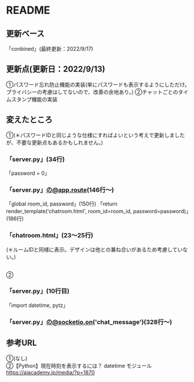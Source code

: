 # README
## 更新ベース
「conbined」(最終更新：2022/9/17)

## 更新点(更新日：2022/9/13)
①パスワード忘れ防止機能の実装(単にパスワードも表示するようにしただけ。プライバシーの考慮はしてないので、改善の余地あり。)
②チャットごとのタイムスタンプ機能の実装

## 変えたところ
①(＊パスワードIDと同じような仕様にすればよいという考えで更新しましたが、不要な更新点もあるかもしれません。)
### 「server.py」(34行)
「password = 0」
### 「server.py」の@app.route(146行～)
「global room_id, password」(150行)
「return render_template('chatroom.html', room_id=room_id, password=password)」(186行)
### 「chatroom.html」(23～25行)
(＊ルームIDと同様に表示。デザインは他との兼ね合いがあるため考慮していない。)<br><br>

②<br>
### 「server.py」(10行目)
「import datetime, pytz」
### 「server.py」の@socketio.on('chat_message')(328行～)<br>

## 参考URL
①(なし)<br>
②【Python】現在時刻を表示するには？ datetime モジュール
https://aiacademy.jp/media/?p=1870
